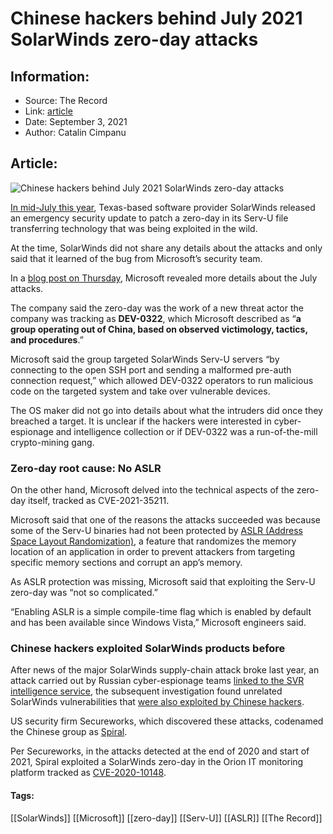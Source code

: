# Chinese hackers behind July 2021 SolarWinds zero-day attacks
### 

## Information:
+ Source: The Record
+ Link: [article](https://therecord.media/chinese-hackers-behind-july-2021-solarwinds-zero-day-attacks/)
+ Date: September 3, 2021
+ Author: Catalin Cimpanu


## Article:
![Chinese hackers behind July 2021 SolarWinds zero-day attacks](https://therecord.media/wp-content/uploads/2021/09/exploit-vulnerability-abstract.png)

[In mid-July this year](https://therecord.media/microsoft-discovers-a-solarwinds-zero-day-exploited-in-the-wild/), Texas-based software provider SolarWinds released an emergency security update to patch a zero-day in its Serv-U file transferring technology that was being exploited in the wild.


At the time, SolarWinds did not share any details about the attacks and only said that it learned of the bug from Microsoft’s security team.


In a [blog post on Thursday](https://www.microsoft.com/security/blog/2021/09/02/a-deep-dive-into-the-solarwinds-serv-u-ssh-vulnerability/), Microsoft revealed more details about the July attacks.


The company said the zero-day was the work of a new threat actor the company was tracking as **DEV-0322**, which Microsoft described as “**a group operating out of China, based on observed victimology, tactics, and procedures**.”


Microsoft said the group targeted SolarWinds Serv-U servers “by connecting to the open SSH port and sending a malformed pre-auth connection request,” which allowed DEV-0322 operators to run malicious code on the targeted system and take over vulnerable devices.


The OS maker did not go into details about what the intruders did once they breached a target. It is unclear if the hackers were interested in cyber-espionage and intelligence collection or if DEV-0322 was a run-of-the-mill crypto-mining gang.


### Zero-day root cause: No ASLR


On the other hand, Microsoft delved into the technical aspects of the zero-day itself, tracked as CVE-2021-35211.


Microsoft said that one of the reasons the attacks succeeded was because some of the Serv-U binaries had not been protected by [ASLR (Address Space Layout Randomization)](https://en.wikipedia.org/wiki/Address_space_layout_randomization), a feature that randomizes the memory location of an application in order to prevent attackers from targeting specific memory sections and corrupt an app’s memory.


As ASLR protection was missing, Microsoft said that exploiting the Serv-U zero-day was “not so complicated.”


“Enabling ASLR is a simple compile-time flag which is enabled by default and has been available since Windows Vista,” Microsoft engineers said.


### Chinese hackers exploited SolarWinds products before


After news of the major SolarWinds supply-chain attack broke last year, an attack carried out by Russian cyber-espionage teams [linked to the SVR intelligence service](https://therecord.media/white-house-formally-blames-russian-intelligence-service-svr-for-solarwinds-hack/), the subsequent investigation found unrelated SolarWinds vulnerabilities that [were also exploited by Chinese hackers](https://therecord.media/attacks-on-solarwinds-servers-also-linked-to-chinese-threat-actor/).


US security firm Secureworks, which discovered these attacks, codenamed the Chinese group as [Spiral](https://www.secureworks.com/blog/supernova-web-shell-deployment-linked-to-spiral-threat-group).


Per Secureworks, in the attacks detected at the end of 2020 and start of 2021, Spiral exploited a SolarWinds zero-day in the Orion IT monitoring platform tracked as [CVE-2020-10148](https://www.kb.cert.org/vuls/id/843464).





#### Tags:
[[SolarWinds]] [[Microsoft]] [[zero-day]] [[Serv-U]] [[ASLR]] [[The Record]]
